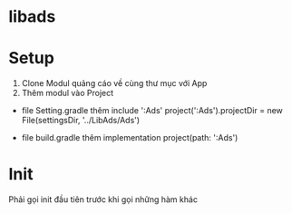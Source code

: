 # libads
# Setup
1. Clone Modul quảng cáo về cùng thư mục với App
2. Thêm modul vào Project
  - file Setting.gradle thêm
  include ':Ads'
  project(':Ads').projectDir = new File(settingsDir, '../LibAds/Ads')
  
  - file build.gradle thêm
  implementation project(path: ':Ads')

  

# Init
Phải gọi init đầu tiên trước khi gọi những hàm khác
